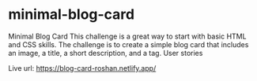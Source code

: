 # minimal-blog-card
Minimal Blog Card
This challenge is a great way to start with basic HTML and CSS skills. The challenge is to create a simple blog card that includes an image, a title, a short description, and a tag.
User stories

Live url: https://blog-card-roshan.netlify.app/
